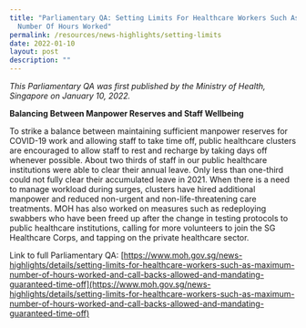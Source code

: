 ```yaml
---
title: "Parliamentary QA: Setting Limits For Healthcare Workers Such As Maximum
  Number Of Hours Worked"
permalink: /resources/news-highlights/setting-limits
date: 2022-01-10
layout: post
description: ""
---
```

*This Parliamentary QA was first published by the Ministry of Health, Singapore on January 10, 2022.*

**Balancing Between Manpower Reserves and Staff Wellbeing**

To strike a balance between maintaining sufficient manpower reserves for COVID-19 work and allowing staff to take time off, public healthcare clusters are encouraged to allow staff to rest and recharge by taking days off whenever possible. About two thirds of staff in our public healthcare institutions were able to clear their annual leave. Only less than one-third could not fully clear their accumulated leave in 2021. When there is a need to manage workload during surges, clusters have hired additional manpower and reduced non-urgent and non-life-threatening care treatments. MOH has also worked on measures such as redeploying swabbers who have been freed up after the change in testing protocols to public healthcare institutions, calling for more volunteers to join the SG Healthcare Corps, and tapping on the private healthcare sector.

Link to full Parliamentary QA: [https://www.moh.gov.sg/news-highlights/details/setting-limits-for-healthcare-workers-such-as-maximum-number-of-hours-worked-and-call-backs-allowed-and-mandating-guaranteed-time-off](https://www.moh.gov.sg/news-highlights/details/setting-limits-for-healthcare-workers-such-as-maximum-number-of-hours-worked-and-call-backs-allowed-and-mandating-guaranteed-time-off)